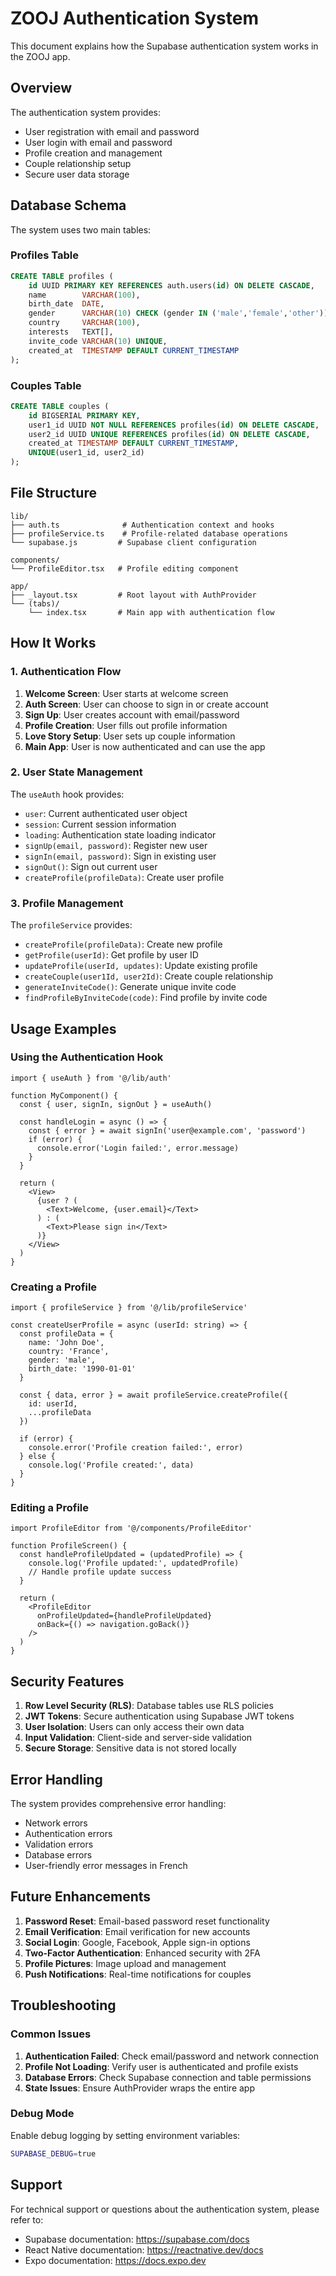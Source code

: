 # ZOOJ Authentication System

This document explains how the Supabase authentication system works in the ZOOJ app.

## Overview

The authentication system provides:
- User registration with email and password
- User login with email and password
- Profile creation and management
- Couple relationship setup
- Secure user data storage

## Database Schema

The system uses two main tables:

### Profiles Table
```sql
CREATE TABLE profiles (
    id UUID PRIMARY KEY REFERENCES auth.users(id) ON DELETE CASCADE,
    name        VARCHAR(100),
    birth_date  DATE,
    gender      VARCHAR(10) CHECK (gender IN ('male','female','other')),
    country     VARCHAR(100),
    interests   TEXT[],
    invite_code VARCHAR(10) UNIQUE,
    created_at  TIMESTAMP DEFAULT CURRENT_TIMESTAMP
);
```

### Couples Table
```sql
CREATE TABLE couples (
    id BIGSERIAL PRIMARY KEY,
    user1_id UUID NOT NULL REFERENCES profiles(id) ON DELETE CASCADE,
    user2_id UUID UNIQUE REFERENCES profiles(id) ON DELETE CASCADE,
    created_at TIMESTAMP DEFAULT CURRENT_TIMESTAMP,
    UNIQUE(user1_id, user2_id)
);
```

## File Structure

```
lib/
├── auth.ts              # Authentication context and hooks
├── profileService.ts    # Profile-related database operations
└── supabase.js         # Supabase client configuration

components/
└── ProfileEditor.tsx   # Profile editing component

app/
├── _layout.tsx         # Root layout with AuthProvider
└── (tabs)/
    └── index.tsx       # Main app with authentication flow
```

## How It Works

### 1. Authentication Flow

1. **Welcome Screen**: User starts at welcome screen
2. **Auth Screen**: User can choose to sign in or create account
3. **Sign Up**: User creates account with email/password
4. **Profile Creation**: User fills out profile information
5. **Love Story Setup**: User sets up couple information
6. **Main App**: User is now authenticated and can use the app

### 2. User State Management

The `useAuth` hook provides:
- `user`: Current authenticated user object
- `session`: Current session information
- `loading`: Authentication state loading indicator
- `signUp(email, password)`: Register new user
- `signIn(email, password)`: Sign in existing user
- `signOut()`: Sign out current user
- `createProfile(profileData)`: Create user profile

### 3. Profile Management

The `profileService` provides:
- `createProfile(profileData)`: Create new profile
- `getProfile(userId)`: Get profile by user ID
- `updateProfile(userId, updates)`: Update existing profile
- `createCouple(user1Id, user2Id)`: Create couple relationship
- `generateInviteCode()`: Generate unique invite code
- `findProfileByInviteCode(code)`: Find profile by invite code

## Usage Examples

### Using the Authentication Hook

```tsx
import { useAuth } from '@/lib/auth'

function MyComponent() {
  const { user, signIn, signOut } = useAuth()
  
  const handleLogin = async () => {
    const { error } = await signIn('user@example.com', 'password')
    if (error) {
      console.error('Login failed:', error.message)
    }
  }
  
  return (
    <View>
      {user ? (
        <Text>Welcome, {user.email}</Text>
      ) : (
        <Text>Please sign in</Text>
      )}
    </View>
  )
}
```

### Creating a Profile

```tsx
import { profileService } from '@/lib/profileService'

const createUserProfile = async (userId: string) => {
  const profileData = {
    name: 'John Doe',
    country: 'France',
    gender: 'male',
    birth_date: '1990-01-01'
  }
  
  const { data, error } = await profileService.createProfile({
    id: userId,
    ...profileData
  })
  
  if (error) {
    console.error('Profile creation failed:', error)
  } else {
    console.log('Profile created:', data)
  }
}
```

### Editing a Profile

```tsx
import ProfileEditor from '@/components/ProfileEditor'

function ProfileScreen() {
  const handleProfileUpdated = (updatedProfile) => {
    console.log('Profile updated:', updatedProfile)
    // Handle profile update success
  }
  
  return (
    <ProfileEditor 
      onProfileUpdated={handleProfileUpdated}
      onBack={() => navigation.goBack()}
    />
  )
}
```

## Security Features

1. **Row Level Security (RLS)**: Database tables use RLS policies
2. **JWT Tokens**: Secure authentication using Supabase JWT tokens
3. **User Isolation**: Users can only access their own data
4. **Input Validation**: Client-side and server-side validation
5. **Secure Storage**: Sensitive data is not stored locally

## Error Handling

The system provides comprehensive error handling:
- Network errors
- Authentication errors
- Validation errors
- Database errors
- User-friendly error messages in French

## Future Enhancements

1. **Password Reset**: Email-based password reset functionality
2. **Email Verification**: Email verification for new accounts
3. **Social Login**: Google, Facebook, Apple sign-in options
4. **Two-Factor Authentication**: Enhanced security with 2FA
5. **Profile Pictures**: Image upload and management
6. **Push Notifications**: Real-time notifications for couples

## Troubleshooting

### Common Issues

1. **Authentication Failed**: Check email/password and network connection
2. **Profile Not Loading**: Verify user is authenticated and profile exists
3. **Database Errors**: Check Supabase connection and table permissions
4. **State Issues**: Ensure AuthProvider wraps the entire app

### Debug Mode

Enable debug logging by setting environment variables:
```bash
SUPABASE_DEBUG=true
```

## Support

For technical support or questions about the authentication system, please refer to:
- Supabase documentation: https://supabase.com/docs
- React Native documentation: https://reactnative.dev/docs
- Expo documentation: https://docs.expo.dev
